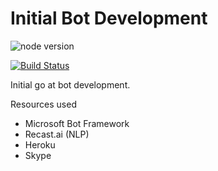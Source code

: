 # Initial Bot Development

![node version](https://img.shields.io/badge/node%20-%20v6.7.0-blue.svg?style=flat)
<!-- [![Codacy Badge](https://api.codacy.com/project/badge/Grade/1dd5ddedef8e494cbcb2b5d36e732107)](https://www.codacy.com/app/rohan_patil1/patro-bot?utm_source=github.com&amp;utm_medium=referral&amp;utm_content=rohan-patil1/patro-bot&amp;utm_campaign=Badge_Grade) -->
[![Build Status](https://travis-ci.org/rohan-patil1/patro-bot.svg?branch=master)](https://travis-ci.org/rohan-patil1/patro-bot)
<!-- ![Dependencies](https://david-dm.org/rohan-patil1/patro-bot.svg) -->

Initial go at bot development.

Resources used
- Microsoft Bot Framework
- Recast.ai (NLP)
- Heroku
- Skype
